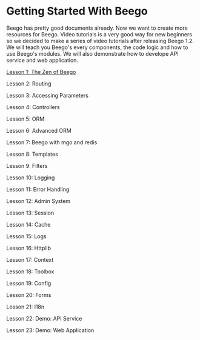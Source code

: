 Getting Started With Beego
========

Beego has pretty good documents already. Now we want to create more resources for Beego.
Video tutorials is a very good way for new beginners so we decided to make a series of video tutorials after releasing Beego 1.2.
We will teach you Beego's every components, the code logic and how to use Beego's modules. We will also demonstrate how to develope API service and web application.

[Lesson 1: The Zen of Beego](./en/1/why_beego.slide)

Lesson 2: Routing

Lesson 3: Accessing Parameters

Lesson 4: Controllers

Lesson 5: ORM
 
Lesson 6: Advanced ORM

Lesson 7: Beego with mgo and redis

Lesson 8: Templates

Lesson 9: Filters

Lesson 10: Logging

Lesson 11: Error Handling

Lesson 12: Admin System

Lesson 13: Session

Lesson 14: Cache

Lesson 15: Logs

Lesson 16: Httplib

Lesson 17: Context

Lesson 18: Toolbox

Lesson 19: Config

Lesson 20: Forms

Lesson 21: I18n

Lesson 22: Demo: API Service

Lesson 23: Demo: Web Application
